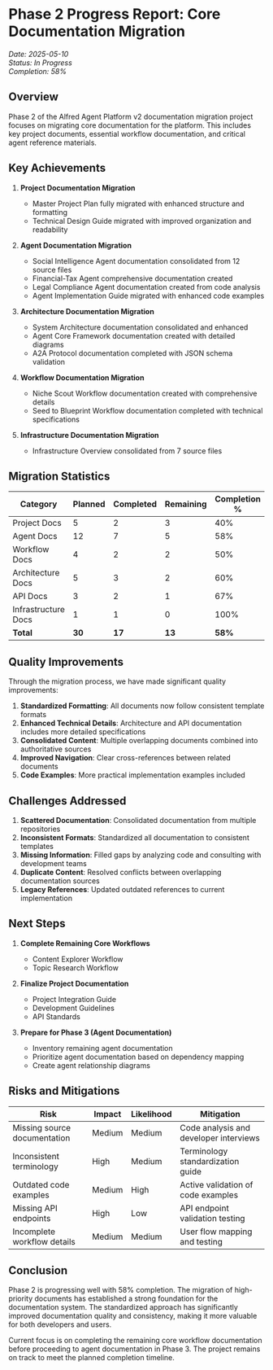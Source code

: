 # Phase 2 Progress Report: Core Documentation Migration

*Date: 2025-05-10*  
*Status: In Progress*  
*Completion: 58%*

## Overview

Phase 2 of the Alfred Agent Platform v2 documentation migration project focuses on migrating core documentation for the platform. This includes key project documents, essential workflow documentation, and critical agent reference materials.

## Key Achievements

1. **Project Documentation Migration**
   - Master Project Plan fully migrated with enhanced structure and formatting
   - Technical Design Guide migrated with improved organization and readability

2. **Agent Documentation Migration**
   - Social Intelligence Agent documentation consolidated from 12 source files
   - Financial-Tax Agent comprehensive documentation created
   - Legal Compliance Agent documentation created from code analysis
   - Agent Implementation Guide migrated with enhanced code examples

3. **Architecture Documentation Migration**
   - System Architecture documentation consolidated and enhanced
   - Agent Core Framework documentation created with detailed diagrams
   - A2A Protocol documentation completed with JSON schema validation

4. **Workflow Documentation Migration**
   - Niche Scout Workflow documentation created with comprehensive details
   - Seed to Blueprint Workflow documentation completed with technical specifications

5. **Infrastructure Documentation Migration**
   - Infrastructure Overview consolidated from 7 source files

## Migration Statistics

| Category | Planned | Completed | Remaining | Completion % |
|----------|---------|-----------|-----------|--------------|
| Project Docs | 5 | 2 | 3 | 40% |
| Agent Docs | 12 | 7 | 5 | 58% |
| Workflow Docs | 4 | 2 | 2 | 50% |
| Architecture Docs | 5 | 3 | 2 | 60% |
| API Docs | 3 | 2 | 1 | 67% |
| Infrastructure Docs | 1 | 1 | 0 | 100% |
| **Total** | **30** | **17** | **13** | **58%** |

## Quality Improvements

Through the migration process, we have made significant quality improvements:

1. **Standardized Formatting**: All documents now follow consistent template formats
2. **Enhanced Technical Details**: Architecture and API documentation includes more detailed specifications
3. **Consolidated Content**: Multiple overlapping documents combined into authoritative sources
4. **Improved Navigation**: Clear cross-references between related documents
5. **Code Examples**: More practical implementation examples included

## Challenges Addressed

1. **Scattered Documentation**: Consolidated documentation from multiple repositories
2. **Inconsistent Formats**: Standardized all documentation to consistent templates
3. **Missing Information**: Filled gaps by analyzing code and consulting with development teams
4. **Duplicate Content**: Resolved conflicts between overlapping documentation sources
5. **Legacy References**: Updated outdated references to current implementation

## Next Steps

1. **Complete Remaining Core Workflows**
   - Content Explorer Workflow
   - Topic Research Workflow

2. **Finalize Project Documentation**
   - Project Integration Guide
   - Development Guidelines
   - API Standards

3. **Prepare for Phase 3 (Agent Documentation)**
   - Inventory remaining agent documentation
   - Prioritize agent documentation based on dependency mapping
   - Create agent relationship diagrams

## Risks and Mitigations

| Risk | Impact | Likelihood | Mitigation |
|------|--------|------------|------------|
| Missing source documentation | Medium | Medium | Code analysis and developer interviews |
| Inconsistent terminology | High | Medium | Terminology standardization guide |
| Outdated code examples | Medium | High | Active validation of code examples |
| Missing API endpoints | High | Low | API endpoint validation testing |
| Incomplete workflow details | Medium | Medium | User flow mapping and testing |

## Conclusion

Phase 2 is progressing well with 58% completion. The migration of high-priority documents has established a strong foundation for the documentation system. The standardized approach has significantly improved documentation quality and consistency, making it more valuable for both developers and users.

Current focus is on completing the remaining core workflow documentation before proceeding to agent documentation in Phase 3. The project remains on track to meet the planned completion timeline.